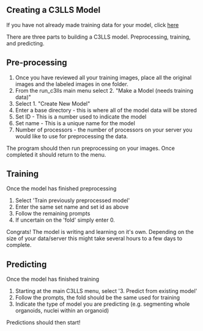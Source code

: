 ## Creating a C3LLS Model

If you have not already made training data for your model, click [here](https://github.com/hbakhtiar/C3LLS/blob/main/Documentation/New%20to%20AI/Create%20Training%20Data.md)

There are three parts to building a C3LLS model. Preprocessing, training, and predicting. 

## Pre-processing

1. Once you have reviewed all your training images, place all the original images and the labeled images in one folder.
2. From the run_c3lls main menu select 2. "Make a Model (needs training data)"
3. Select 1. "Create New Model"
4. Enter a base directory - this is where all of the model data will be stored
5. Set ID - This is a number used to indicate the model
6. Set name - This is a unique name for the model
7. Number of processors - the number of processors on your server you would like to use for preprocessing the data.

The program should then run preprocessing on your images. Once completed it should return to the menu. 

## Training

Once the model has finished preprocessing

1. Select 'Train previously preprocessed model'
2. Enter the same set name and set id as above
3. Follow the remaining prompts
4. If uncertain on the 'fold' simply enter 0.

Congrats! The model is writing and learning on it's own. Depending on the size of your data/server this might take several hours to a few days to complete. 

## Predicting

Once the model has finished training

1. Starting at the main C3LLS menu, select '3. Predict from existing model'
2. Follow the prompts, the fold should be the same used for training
3. Indicate the type of model you are predicting (e.g. segmenting whole organoids, nuclei within an organoid)

Predictions should then start!
